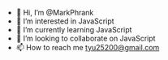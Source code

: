 - 👋 Hi, I’m @MarkPhrank
- 👀 I’m interested in JavaScript
- 🌱 I’m currently learning JavaScript
- 💞️ I’m looking to collaborate on JavaScript
- 📫 How to reach me tyu25200@gmail.com

<!---
MarkPhrank/MarkPhrank is a ✨ special ✨ repository because its `README.md` (this file) appears on your GitHub profile.
You can click the Preview link to take a look at your changes.
--->
